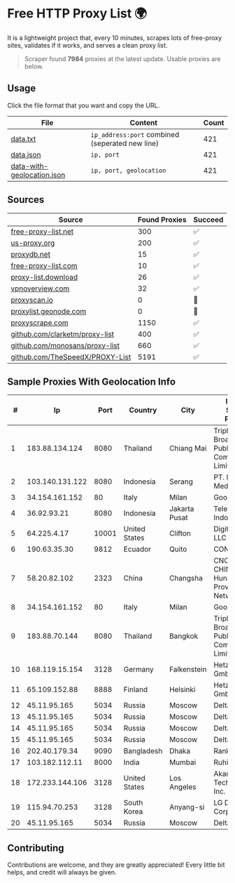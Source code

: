 
# Free HTTP Proxy List 🌍

It is a lightweight project that, every 10 minutes, scrapes lots of free-proxy sites, validates if it works, and serves a clean proxy list.


> Scraper found **7984** proxies at the latest update. Usable proxies are below.

## Usage

Click the file format that you want and copy the URL.


|File|Content|Count|
|----|-------|-----|
|[data.txt](https://raw.githubusercontent.com/themiralay/Proxy-List-World/master/data.txt)|`ip_address:port` combined (seperated new line)|421|
|[data.json](https://raw.githubusercontent.com/themiralay/Proxy-List-World/master/data.json)|`ip, port`|421|
|[data-with-geolocation.json](https://raw.githubusercontent.com/themiralay/Proxy-List-World/master/data-with-geolocation.json)|`ip, port, geolocation`|421|

## Sources

|Source|Found Proxies|Succeed|
|------|-------------|-------|
|[free-proxy-list.net](https://free-proxy-list.net)|300|✅|
|[us-proxy.org](https://www.us-proxy.org)|200|✅|
|[proxydb.net](http://proxydb.net)|15|✅|
|[free-proxy-list.com](https://free-proxy-list.com/?page=&port=&type%5B%5D=http&type%5B%5D=https&up_time=0&search=Search)|10|✅|
|[proxy-list.download](https://www.proxy-list.download/HTTP)|26|✅|
|[vpnoverview.com](https://vpnoverview.com/privacy/anonymous-browsing/free-proxy-servers)|32|✅|
|[proxyscan.io](https://www.proxyscan.io)|0|🚫|
|[proxylist.geonode.com](https://proxylist.geonode.com/api/proxy-list?limit=300&page=1&sort_by=lastChecked&sort_type=desc&protocols=http,https)|0|🚫|
|[proxyscrape.com](https://api.proxyscrape.com/v2/?request=displayproxies&protocol=http&timeout=10000&country=all&ssl=all&anonymity=all)|1150|✅|
|[github.com/clarketm/proxy-list](https://raw.githubusercontent.com/clarketm/proxy-list/master/proxy-list-raw.txt)|400|✅|
|[github.com/monosans/proxy-list](https://raw.githubusercontent.com/monosans/proxy-list/main/proxies/http.txt)|660|✅|
|[github.com/TheSpeedX/PROXY-List](https://raw.githubusercontent.com/TheSpeedX/PROXY-List/master/http.txt)|5191|✅|


## Sample Proxies With Geolocation Info

|#|Ip|Port|Country|City|Internet Service Provider|
|-|--|----|-------|----|-------------------------|
|1|183.88.134.124|8080|Thailand|Chiang Mai|Triple T Broadband Public Company Limited|
|2|103.140.131.122|8080|Indonesia|Serang|PT. Mitra Media Data|
|3|34.154.161.152|80|Italy|Milan|Google LLC|
|4|36.92.93.21|8080|Indonesia|Jakarta Pusat|Telekomunikasi Indonesia|
|5|64.225.4.17|10001|United States|Clifton|DigitalOcean, LLC|
|6|190.63.35.30|9812|Ecuador|Quito|CONECEL|
|7|58.20.82.102|2323|China|Changsha|CNC Group CHINA169 Hunan Province Network|
|8|34.154.161.152|80|Italy|Milan|Google LLC|
|9|183.88.70.144|8080|Thailand|Bangkok|Triple T Broadband Public Company Limited|
|10|168.119.15.154|3128|Germany|Falkenstein|Hetzner Online GmbH|
|11|65.109.152.88|8888|Finland|Helsinki|Hetzner Online GmbH|
|12|45.11.95.165|5034|Russia|Moscow|Delta Ltd|
|13|45.11.95.165|5034|Russia|Moscow|Delta Ltd|
|14|45.11.95.165|5034|Russia|Moscow|Delta Ltd|
|15|45.11.95.165|5034|Russia|Moscow|Delta Ltd|
|16|202.40.179.34|9090|Bangladesh|Dhaka|Ranks ITT|
|17|103.182.112.11|8000|India|Mumbai|Ruhi Infotech|
|18|172.233.144.106|3128|United States|Los Angeles|Akamai Technologies, Inc.|
|19|115.94.70.253|3128|South Korea|Anyang-si|LG DACOM Corporation|
|20|45.11.95.165|5034|Russia|Moscow|Delta Ltd|



## Contributing

Contributions are welcome, and they are greatly appreciated! Every
little bit helps, and credit will always be given.

